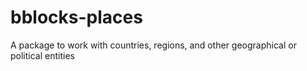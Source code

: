 # bblocks-places
A package to work with countries, regions, and other geographical or political entities
